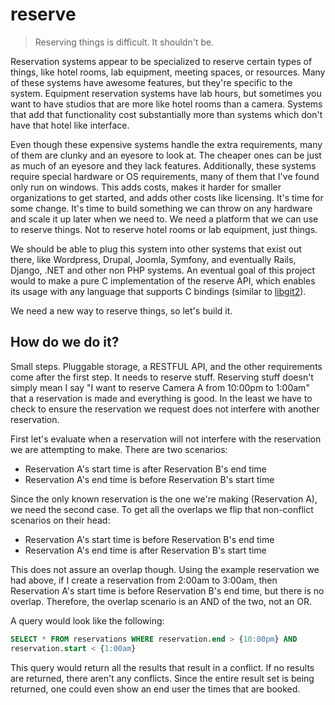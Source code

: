reserve
=======

> Reserving things is difficult. It shouldn't be.

Reservation systems appear to be specialized
to reserve certain types of things, like hotel rooms, lab equipment, meeting
spaces, or resources. Many of these systems have awesome features, but they're
specific to the system. Equipment reservation systems have lab hours, but
sometimes you want to have studios that are more like hotel rooms than a camera.
Systems that add that functionality cost substantially more than systems which
don't have that hotel like interface.

Even though these expensive systems handle the extra requirements, many of them
are clunky and an eyesore to look at. The cheaper ones can be just as much of an
eyesore and they lack features. Additionally, these systems require special hardware or OS
requirements, many of them that I've found only run on windows. This adds costs,
makes it harder for smaller organizations to get started, and adds other costs
like licensing. It's time for some change. It's time to build something we can
throw on any hardware and scale it up later when we need to. We need a platform
that we can use to reserve things. Not to reserve hotel rooms or lab equipment,
just things.

We should be able to plug this system into other systems that exist out there,
like Wordpress, Drupal, Joomla, Symfony, and eventually Rails, Django, .NET and other non
PHP systems. An eventual goal of this project would to make a pure C
implementation of the reserve API, which enables its usage with any language
that supports C bindings (similar to [libgit2](http://libgit2.github.com/)).

We need a new way to reserve things, so let's build it.

How do we do it?
----------------
Small steps. Pluggable storage, a RESTFUL API, and the other requirements come
after the first step. It needs to reserve stuff. Reserving stuff doesn't simply
mean I say "I want to reserve Camera A from 10:00pm to 1:00am" that a
reservation is made and everything is good. In the least we have to check to
ensure the reservation we request does not interfere with another reservation.

First let's evaluate when a reservation will not interfere with the reservation
we are attempting to make. There are two scenarios:

- Reservation A's start time is after Reservation B's end time
- Reservation A's end time is before Reservation B's start time

Since the only known reservation is the one we're making (Reservation A), we
need the second case. To get all the overlaps we flip that non-conflict
scenarios on their head:

- Reservation A's start time is before Reservation B's end time
- Reservation A's end time is after Reservation B's start time

This does not assure an overlap though. Using the example reservation we had
above, if I create a reservation from 2:00am to 3:00am, then Reservation A's
start time is before Reservation B's end time, but there is no overlap.
Therefore, the overlap scenario is an AND of the two, not an OR.

A query would look like the following:

```SQL
SELECT * FROM reservations WHERE reservation.end > {10:00pm} AND
reservation.start < {1:00am}
```
This query would return all the results that result in a conflict. If no results
are returned, there aren't any conflicts. Since the entire result set is being
returned, one could even show an end user the times that are booked.
